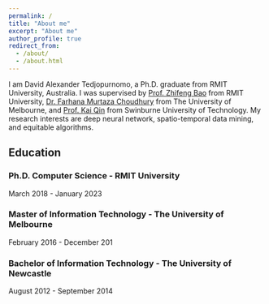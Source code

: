 ```yaml
---
permalink: /
title: "About me"
excerpt: "About me"
author_profile: true
redirect_from: 
  - /about/
  - /about.html
---
```


I am David Alexander Tedjopurnomo, a Ph.D. graduate from RMIT University, Australia. I was supervised by <a href="https://baozhifeng.net">Prof. Zhifeng Bao</a> from RMIT University, <a href="https://sites.google.com/site/farhanamc/">Dr. Farhana Murtaza Choudhury</a> from The University of Melbourne, and <a href="http://www.alexkaiqin.org/">Prof. Kai Qin</a> from Swinburne University of Technology. My research interests are deep neural network, spatio-temporal data mining, and equitable algorithms.

## Education 

### Ph.D. Computer Science - RMIT University 
March 2018 - January 2023

### Master of Information Technology - The University of Melbourne 
February 2016 - December 201

### Bachelor of Information Technology - The University of Newcastle
August 2012 - September 2014
